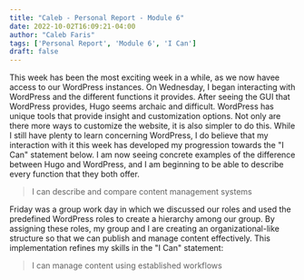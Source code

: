 ```yaml
---
title: "Caleb - Personal Report - Module 6"
date: 2022-10-02T16:09:21-04:00
author: "Caleb Faris"
tags: ['Personal Report', 'Module 6', 'I Can']
draft: false
---
```


This week has been the most exciting week in a while, as we now havee access to our WordPress instances. On Wednesday, I began interacting with WordPress and the different functions it provides. After seeing the GUI that WordPress provides, Hugo seems archaic and difficult. WordPress has unique tools that provide insight and customization options. Not only are there more ways to customize the website, it is also simpler to do this. While I still have plenty to learn concerning WordPress, I do believe that my interaction with it this week has developed my progression towards the "I Can" statement below. I am now seeing concrete examples of the difference between Hugo and WordPress, and I am beginning to be able to describe every function that they both offer. 

>I can describe and compare content management systems

Friday was a group work day in which we discussed our roles and used the predefined WordPress roles to create a hierarchy among our group. By assigning these roles, my group and I are creating an organizational-like structure so that we can publish and manage content effectively. This implementation refines my skills in the "I Can" statement: 

>I can manage content using established workflows
